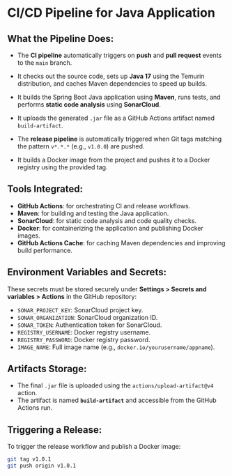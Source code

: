 # CI/CD Pipeline for Java Application

## What the Pipeline Does:
- The **CI pipeline** automatically triggers on **push** and **pull request** events to the `main` branch.
- It checks out the source code, sets up **Java 17** using the Temurin distribution, and caches Maven dependencies to speed up builds.
- It builds the Spring Boot Java application using **Maven**, runs tests, and performs **static code analysis** using **SonarCloud**.
- It uploads the generated `.jar` file as a GitHub Actions artifact named `build-artifact`.

- The **release pipeline** is automatically triggered when Git tags matching the pattern `v*.*.*` (e.g., `v1.0.0`) are pushed.
- It builds a Docker image from the project and pushes it to a Docker registry using the provided tag.

## Tools Integrated:
- **GitHub Actions**: for orchestrating CI and release workflows.
- **Maven**: for building and testing the Java application.
- **SonarCloud**: for static code analysis and code quality checks.
- **Docker**: for containerizing the application and publishing Docker images.
- **GitHub Actions Cache**: for caching Maven dependencies and improving build performance.

## Environment Variables and Secrets:
These secrets must be stored securely under **Settings > Secrets and variables > Actions** in the GitHub repository:

- `SONAR_PROJECT_KEY`: SonarCloud project key.
- `SONAR_ORGANIZATION`: SonarCloud organization ID.
- `SONAR_TOKEN`: Authentication token for SonarCloud.
- `REGISTRY_USERNAME`: Docker registry username.
- `REGISTRY_PASSWORD`: Docker registry password.
- `IMAGE_NAME`: Full image name (e.g., `docker.io/yourusername/appname`).

## Artifacts Storage:
- The final `.jar` file is uploaded using the `actions/upload-artifact@v4` action.
- The artifact is named **`build-artifact`** and accessible from the GitHub Actions run.

## Triggering a Release:
To trigger the release workflow and publish a Docker image:

```bash
git tag v1.0.1
git push origin v1.0.1
